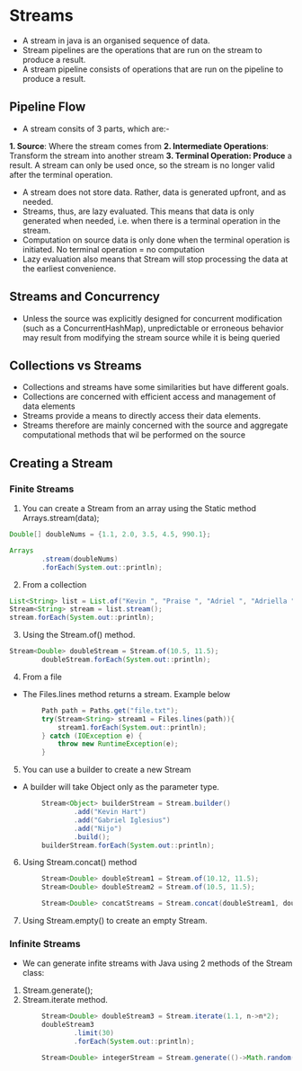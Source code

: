 # Streams 
 - A stream in java is an organised sequence of data. 
 - Stream pipelines are the operations that are run on the stream to produce a result. 
 - A stream pipeline consists of operations that are run on the pipeline to produce a result. 

## Pipeline Flow
 - A stream consits of 3 parts, which are:-

**1. Source**: Where the stream comes from
**2. Intermediate Operations**: Transform the stream into another stream
**3. Terminal Operation: Produce** a result. A stream can only be used once, so the stream is no longer valid after the terminal operation.
- A stream does not store data. Rather, data is generated upfront, and as needed.
- Streams, thus, are lazy evaluated. This means that data is only generated when needed, i.e. when there is a terminal operation in the stream. 
- Computation on source data is only done when the terminal operation is initiated. No terminal operation = no computation
- Lazy evaluation also means that Stream will stop processing the data at the earliest convenience. 

## Streams and Concurrency

- Unless the source was explicitly designed for concurrent modification (such as a ConcurrentHashMap), unpredictable or erroneous behavior may result from modifying the stream source while it is being queried

## Collections vs Streams 
- Collections and streams have some similarities but have different goals. 
- Collections are concerned with efficient access and management of data elements
- Streams provide a means to directly access their data elements.
- Streams therefore are mainly concerned with the source and aggregate computational methods that wil be performed on the source


## Creating a Stream 

### Finite Streams

1. You can create a Stream from an array using the Static method Arrays.stream(data);
````java
Double[] doubleNums = {1.1, 2.0, 3.5, 4.5, 990.1};

Arrays
        .stream(doubleNums)
        .forEach(System.out::println);
````
2. From a collection
````java
List<String> list = List.of("Kevin ", "Praise ", "Adriel ", "Adriella " );
Stream<String> stream = list.stream();
stream.forEach(System.out::println);
````
3. Using the Stream.of() method. 
`````java
Stream<Double> doubleStream = Stream.of(10.5, 11.5);
        doubleStream.forEach(System.out::println);
``````
4. From a file 
 - The Files.lines method returns a stream. Example below
`````java
        Path path = Paths.get("file.txt");
        try(Stream<String> stream1 = Files.lines(path)){
            stream1.forEach(System.out::println);
        } catch (IOException e) {
            throw new RuntimeException(e);
        }
``````

5. You can use a builder to create a new Stream
 - A builder will take Object only as the parameter type.

`````java
        Stream<Object> builderStream = Stream.builder()
                .add("Kevin Hart")
                .add("Gabriel Iglesius")
                .add("Nijo")
                .build();
        builderStream.forEach(System.out::println);
``````

6. Using Stream.concat() method

````java
        Stream<Double> doubleStream1 = Stream.of(10.12, 11.5);
        Stream<Double> doubleStream2 = Stream.of(10.5, 11.5);

        Stream<Double> concatStreams = Stream.concat(doubleStream1, doubleStream2);
````
        
        

7. Using Stream.empty() to create an empty Stream. 


### Infinite Streams
 - We can generate infite streams with Java using 2 methods of the Stream class: 
1. Stream.generate();
2. Stream.iterate method. 

`````java
        Stream<Double> doubleStream3 = Stream.iterate(1.1, n->n*2);
        doubleStream3
                .limit(30)
                .forEach(System.out::println);

        Stream<Double> integerStream = Stream.generate(()->Math.random());
``````
